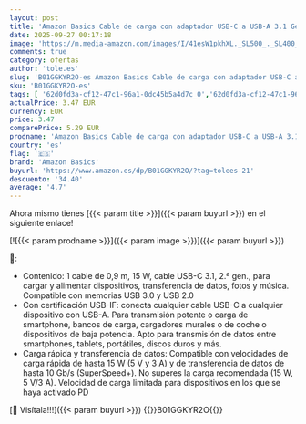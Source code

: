```yaml
---
layout: post
title: 'Amazon Basics Cable de carga con adaptador USB-C a USB-A 3.1 Gen 2  carga rápida  alta velocidad de 10 Gbps  certificado USB-IF  para iPhone 16/15  iPad  tabletas  ordenadores portátiles  0.9 m  negro'
date: 2025-09-27 00:17:18
image: 'https://m.media-amazon.com/images/I/41esW1pkhXL._SL500_._SL400_.jpg'
comments: true
category: ofertas
author: 'tole.es'
slug: 'B01GGKYR2O-es Amazon Basics Cable de carga con adaptador USB-C a USB-A...'
sku: 'B01GGKYR2O-es'
tags: [ '62d0fd3a-cf12-47c1-96a1-0dc45b5a4d7c_0','62d0fd3a-cf12-47c1-96a1-0dc45b5a4d7c_1701','62d0fd3a-cf12-47c1-96a1-0dc45b5a4d7c_9101','749d7d8e-47fd-431e-8b51-348b70f767e2_0','749d7d8e-47fd-431e-8b51-348b70f767e2_4001','749d7d8e-47fd-431e-8b51-348b70f767e2_6901','749d7d8e-47fd-431e-8b51-348b70f767e2_8501','Accesorios','AmazonBasics : Accesorios para computadoras','Arborist Merchandising Root','CML-Tech','Cables USB','Cables y accesorios','Cables y conectores','Descubre las ofertas Amazon','Electrónica','Electrónica Outlet','Informática','Peripherals & Accessories','Self Service','Special Features Stores','Top Brands Tech Peripherals','Top Brands Tech Selection','amazon basics','ipad','iphone','🇪🇸', ]
actualPrice: 3.47 EUR
currency: EUR
price: 3.47
comparePrice: 5.29 EUR
prodname: 'Amazon Basics Cable de carga con adaptador USB-C a USB-A 3.1 Gen 2  carga rápida  alta velocidad de 10 Gbps  certificado USB-IF  para iPhone 16/15  iPad  tabletas  ordenadores portátiles  0.9 m  negro'
country: 'es'
flag: '🇪🇸'
brand: 'Amazon Basics'
buyurl: 'https://www.amazon.es/dp/B01GGKYR2O/?tag=tolees-21'
descuento: '34.40'
average: '4.7'
---
```


Ahora mismo tienes [{{< param title >}}]({{< param buyurl >}}) en el siguiente enlace!

[![{{< param prodname >}}]({{< param image >}})]({{< param buyurl >}})

🔎:

- Contenido: 1 cable de 0,9 m, 15 W, cable USB-C 3.1, 2.ª gen., para cargar y alimentar dispositivos, transferencia de datos, fotos y música. Compatible con memorias USB 3.0 y USB 2.0
- Con certificación USB-IF: conecta cualquier cable USB-C a cualquier dispositivo con USB-A. Para transmisión potente o carga de smartphone, bancos de carga, cargadores murales o de coche o dispositivos de baja potencia. Apto para transmisión de datos entre smartphones, tablets, portátiles, discos duros y más.
- Carga rápida y transferencia de datos: Compatible con velocidades de carga rápida de hasta 15 W (5 V y 3 A) y de transferencia de datos de hasta 10 Gb/s (SuperSpeed+). No superes la carga recomendada (15 W, 5 V/3 A). Velocidad de carga limitada para dispositivos en los que se haya activado PD

[🛒 Visítala!!!]({{< param buyurl >}})
{{<world>}}B01GGKYR2O{{</world>}}
